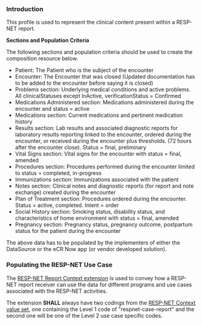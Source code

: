 ### Introduction

This profile is used to represent the clinical content present within a RESP-NET report.

**Sections and Population Criteria**

The following sections and population criteria should be used to create the composition resource below.

* Patient: The Patient who is the subject of the encounter
* Encounter: The Encounter that was closed (Updated documentation has to be added to the encounter before saying it is closed)
* Problems section: Underlying medical conditions and active problems. All clinicalStatuses except InActive, verificationStatus = Confirmed
* Medications Administered section: Medications administered during the encounter and status = active
* Medications section: Current medications and pertinent medication history
* Results section: Lab results and associated diagnostic reports for laboratory results reporting linked to the encounter, ordered during the encounter, or received during the encounter plus thresholds. (72 hours after the encounter close). Status = final, preliminary
* Vital Signs section: Vital signs for the encounter with status = final, amended
* Procedures section: Procedures performed during the encounter limited to status = completed, in-progress 
* Immunizations section: Immunizations associated with the patient
* Notes section: Clinical notes and diagnostic reports (for report and note exchange) created during the encounter 
* Plan of Treatment section: Procedures ordered during the encounter. Status = active, completed. Intent = order
* Social History section: Smoking status, disability status, and characteristics of home environment with status = final, amended
* Pregnancy section: Pregnancy status, pregnancy outcome, postpartum status for the patient during the encounter

The above data has to be populated by the implementers of either the DataSource or the eCR Now app (or vendor developed solution).

### Populating the RESP-NET Use Case

The [RESP-NET Report Context extension](StructureDefinition-respnet-report-context-extension.html) is used to convey how a RESP-NET report receiver can use the data for different programs and use cases associated with the RESP-NET activities.

The extension **SHALL** always have two codings from the [RESP-NET Context value set](ValueSet-respnet-report-context-codes.html), one containing the Level 1 code of "respnet-case-report" and the second one will be one of the Level 2 use case specific codes.
 
